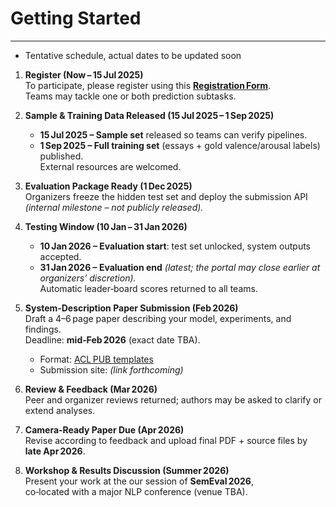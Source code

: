 # Getting Started
---
* Tentative schedule, actual dates to be updated soon
1. **Register (Now – 15 Jul 2025)**  
   To participate, please register using this  **[Registration Form](#)**.  
   Teams may tackle one or both prediction subtasks.

2. **Sample & Training Data Released (15 Jul 2025 – 1 Sep 2025)**  
   * **15 Jul 2025 – Sample set** released so teams can verify pipelines.  
   * **1 Sep 2025 – Full training set** (essays + gold valence/arousal labels) published.  
     External resources are welcomed.

3. **Evaluation Package Ready (1 Dec 2025)**  
   Organizers freeze the hidden test set and deploy the submission API  
   *(internal milestone – not publicly released).*

4. **Testing Window (10 Jan – 31 Jan 2026)**  
   * **10 Jan 2026 – Evaluation start**: test set unlocked, system outputs accepted.  
   * **31 Jan 2026 – Evaluation end** *(latest; the portal may close earlier at organizers’ discretion).*  
   Automatic leader‑board scores returned to all teams.

5. **System‑Description Paper Submission (Feb 2026)**  
   Draft a 4–6 page paper describing your model, experiments, and findings.  
   Deadline: **mid‑Feb 2026** (exact date TBA).  
   - Format: [ACL PUB templates](https://acl-org.github.io/ACLPUB/formatting.html)  
   - Submission site: *(link forthcoming)*

6. **Review & Feedback (Mar 2026)**  
   Peer and organizer reviews returned; authors may be asked to clarify or extend analyses.

7. **Camera‑Ready Paper Due (Apr 2026)**  
   Revise according to feedback and upload final PDF + source files by **late Apr 2026**.

8. **Workshop & Results Discussion (Summer 2026)**  
   Present your work at the our session of **SemEval 2026**,  
   co‑located with a major NLP conference (venue TBA).